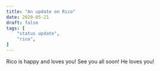 ```yaml
---
title: "An update on Rico"
date: 2020-05-21
draft: false
tags: [
    "status update",
    "rico",
]
---
```


Rico is happy and loves you! See you all soon! He loves you!